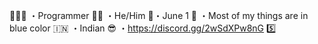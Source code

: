 👨🏻‍💻 ・Programmer
👦🏻 ・He/Him
🎂・June 1
🔵 ・Most of my things are in blue color
🇮🇳 ・Indian
😎 ・https://discord.gg/2wSdXPw8nG 5️⃣

